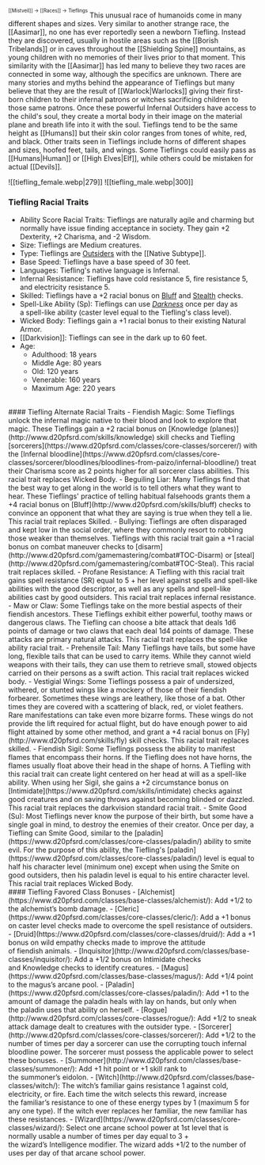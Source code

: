 <sup><sup>[[Mistveil]] → [[Races]] → Tieflings</sup></sup>
This unusual race of humanoids come in many different shapes and sizes. Very similar to another strange race, the [[Aasimar]], no one has ever reportedly seen a newborn Tiefling. Instead they are discovered, usually in hostile areas such as the [[Borish Tribelands]] or in caves throughout the [[Shielding Spine]] mountains, as young children with no memories of their lives prior to that moment. This similarity with the [[Aasimar]] has led many to believe they two races are connected in some way, although the specifics are unknown. There are many stories and myths behind the appearance of Tieflings but many believe that they are the result of [[Warlock|Warlocks]] giving their first-born children to their infernal patrons or witches sacrificing children to those same patrons. Once these powerful Infernal Outsiders have access to the child's soul, they create a mortal body in their image on the material plane and breath life into it with the soul. Tieflings tend to be the same height as [[Humans]] but their skin color ranges from tones of white, red, and black. Other traits seen in Tieflings include horns of different shapes and sizes, hoofed feet, tails, and wings. Some Tieflings could easily pass as [[Humans|Human]] or [[High Elves|Elf]], while others could be mistaken for actual [[Devils]]. 

![[tiefling_female.webp|279]] ![[tiefling_male.webp|300]]

### Tiefling Racial Traits
- Ability Score Racial Traits: Tieflings are naturally agile and charming but normally have issue finding acceptance in society. They gain +2 Dexterity, +2 Charisma, and -2 Wisdom.
- Size: Tieflings are Medium creatures.
- Type: Tieflings are [Outsiders](https://www.d20pfsrd.com/bestiary/rules-for-monsters/creature-types/#TOC-Outsider) with the [[Native Subtype]].
- Base Speed: Tieflings have a base speed of 30 feet.
- Languages: Tiefling's native language is Infernal.
- Infernal Resistance: Tieflings have cold resistance 5, fire resistance 5, and electricity resistance 5.
- Skilled: Tieflings have a +2 racial bonus on [Bluff](http://www.d20pfsrd.com/skills/bluff) and [Stealth](http://www.d20pfsrd.com/skills/stealth) checks.
- Spell-Like Ability (Sp): Tieflings can use [*Darkness*](http://www.d20pfsrd.com/magic/all-spells/d/darkness) once per day as a spell-like ability (caster level equal to the Tiefling's class level).
- Wicked Body: Tieflings gain a +1 racial bonus to their existing Natural Armor.
- [[Darkvision]]: Tieflings can see in the dark up to 60 feet.
- Age:
    - Adulthood: 18 years
    - Middle Age: 80 years
    - Old: 120 years
    - Venerable: 160 years
    - Maximum Age: 220 years
<br>
#### Tiefling Alternate Racial Traits
- Fiendish Magic: Some Tieflings unlock the infernal magic native to their blood and look to explore that magic. These Tieflings gain a +2 racial bonus on [Knowledge (planes)](http://www.d20pfsrd.com/skills/knowledge) skill checks and Tiefling [sorcerers](https://www.d20pfsrd.com/classes/core-classes/sorcerer/) with the [Infernal bloodline](https://www.d20pfsrd.com/classes/core-classes/sorcerer/bloodlines/bloodlines-from-paizo/infernal-bloodline/) treat their Charisma score as 2 points higher for all sorcerer class abilities. This racial trait replaces Wicked Body.
- Beguiling Liar: Many Tieflings find that the best way to get along in the world is to tell others what they want to hear. These Tieflings' practice of telling habitual falsehoods grants them a +4 racial bonus on [Bluff](http://www.d20pfsrd.com/skills/bluff) checks to convince an opponent that what they are saying is true when they tell a lie. This racial trait replaces Skilled.
- Bullying: Tieflings are often disparaged and kept low in the social order, where they commonly resort to robbing those weaker than themselves. Tieflings with this racial trait gain a +1 racial bonus on combat maneuver checks to [disarm](http://www.d20pfsrd.com/gamemastering/combat#TOC-Disarm) or [steal](http://www.d20pfsrd.com/gamemastering/combat#TOC-Steal). This racial trait replaces skilled.
- Profane Resistance: A Tiefling with this racial trait gains spell resistance (SR) equal to 5 + her level against spells and spell-like abilities with the good descriptor, as well as any spells and spell-like abilities cast by good outsiders. This racial trait replaces infernal resistance.
- Maw or Claw: Some Tieflings take on the more bestial aspects of their fiendish ancestors. These Tieflings exhibit either powerful, toothy maws or dangerous claws. The Tiefling can choose a bite attack that deals 1d6 points of damage or two claws that each deal 1d4 points of damage. These attacks are primary natural attacks. This racial trait replaces the spell-like ability racial trait.
- Prehensile Tail: Many Tieflings have tails, but some have long, flexible tails that can be used to carry items. While they cannot wield weapons with their tails, they can use them to retrieve small, stowed objects carried on their persons as a swift action. This racial trait replaces wicked body.
- Vestigial Wings: Some Tieflings possess a pair of undersized, withered, or stunted wings like a mockery of those of their fiendish forbearer. Sometimes these wings are leathery, like those of a bat. Other times they are covered with a scattering of black, red, or violet feathers. Rare manifestations can take even more bizarre forms. These wings do not provide the lift required for actual flight, but do have enough power to aid flight attained by some other method, and grant a +4 racial bonus on [Fly](http://www.d20pfsrd.com/skills/fly) skill checks. This racial trait replaces skilled.
- Fiendish Sigil: Some Tieflings possess the ability to manifest flames that encompass their horns. If the Tiefling does not have horns, the flames usually float above their head in the shape of horns. A Tiefling with this racial trait can create light centered on her head at will as a spell-like ability. When using her Sigil, she gains a +2 circumstance bonus on [Intimidate](https://www.d20pfsrd.com/skills/intimidate) checks against good creatures and on saving throws against becoming blinded or dazzled. This racial trait replaces the darkvision standard racial trait.
- Smite Good (Su): Most Tieflings never know the purpose of their birth, but some have a single goal in mind, to destroy the enemies of their creator. Once per day, a Tiefling can Smite Good, similar to the [paladin](https://www.d20pfsrd.com/classes/core-classes/paladin/) ability to smite evil. For the purpose of this ability, the Tiefling's [paladin](https://www.d20pfsrd.com/classes/core-classes/paladin/) level is equal to half his character level (minimum one) except when using the Smite on good outsiders, then his paladin level is equal to his entire character level. This racial trait replaces Wicked Body.
<br>
#### Tiefling Favored Class Bonuses
- [Alchemist](https://www.d20pfsrd.com/classes/base-classes/alchemist/): Add +1/2 to the alchemist’s bomb damage.
- [Cleric](https://www.d20pfsrd.com/classes/core-classes/cleric/): Add a +1 bonus on caster level checks made to overcome the spell resistance of outsiders.
- [Druid](https://www.d20pfsrd.com/classes/core-classes/druid/): Add a +1 bonus on wild empathy checks made to improve the attitude of fiendish animals.
- [Inquisitor](http://www.d20pfsrd.com/classes/base-classes/inquisitor/): Add a +1/2 bonus on Intimidate checks and Knowledge checks to identify creatures.
- [Magus](https://www.d20pfsrd.com/classes/base-classes/magus/): Add +1/4 point to the magus’s arcane pool.
- [Paladin](https://www.d20pfsrd.com/classes/core-classes/paladin/): Add +1 to the amount of damage the paladin heals with lay on hands, but only when the paladin uses that ability on herself.
- [Rogue](http://www.d20pfsrd.com/classes/core-classes/rogue/): Add +1/2 to sneak attack damage dealt to creatures with the outsider type.
- [Sorcerer](http://www.d20pfsrd.com/classes/core-classes/sorcerer/): Add +1/2 to the number of times per day a sorcerer can use the corrupting touch infernal bloodline power. The sorcerer must possess the applicable power to select these bonuses.
- [Summoner](http://www.d20pfsrd.com/classes/base-classes/summoner/): Add +1 hit point or +1 skill rank to the summoner’s eidolon.
- [Witch](http://www.d20pfsrd.com/classes/base-classes/witch/): The witch’s familiar gains resistance 1 against cold, electricity, or fire. Each time the witch selects this reward, increase the familiar’s resistance to one of these energy types by 1 (maximum 5 for any one type). If the witch ever replaces her familiar, the new familiar has these resistances.
- [Wizard](https://www.d20pfsrd.com/classes/core-classes/wizard/): Select one arcane school power at 1st level that is normally usable a number of times per day equal to 3 + the wizard’s Intelligence modifier. The wizard adds +1/2 to the number of uses per day of that arcane school power.